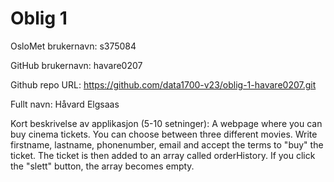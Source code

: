 Oblig 1
=======
OsloMet brukernavn: s375084

GitHub brukernavn: havare0207

Github repo URL: https://github.com/data1700-v23/oblig-1-havare0207.git

Fullt navn: Håvard Elgsaas

Kort beskrivelse av applikasjon (5-10 setninger): 
A webpage where you can buy cinema tickets.
You can choose between three different movies.
Write firstname, lastname, phonenumber, email and accept the terms to "buy" the ticket. 
The ticket is then added to an array called orderHistory.
If you click the "slett" button, the array becomes empty. 
